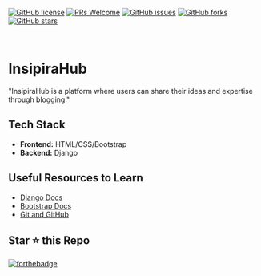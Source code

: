 [![GitHub license](https://img.shields.io/github/license/diyajaiswal11/Bloggitt)](https://github.com/perfectaltruis/Blog/blob/main/LICENSE) [![PRs Welcome](https://img.shields.io/badge/PRs-welcome-brightgreen.svg?style=flat-square)](http://makeapullrequest.com) [![GitHub issues](https://img.shields.io/github/issues/perfectaltruis/Blog)](https://github.com/perfectaltruis/Blog/issues)
[![GitHub forks](https://img.shields.io/github/forks/perfectaltruis/Blog)](https://github.com/perfectaltruis/Blog/network)
[![GitHub stars](https://img.shields.io/github/stars/perfectaltruis/Blog)](https://github.com/perfectaltruis/Blog/stargazers)

<br>

# InsipiraHub

"InsipiraHub is a platform where users can share their ideas and expertise through blogging."

## Tech Stack
- **Frontend:** HTML/CSS/Bootstrap
- **Backend:** Django

## Useful Resources to Learn

- [Django Docs](https://docs.djangoproject.com/en/3.1/)
- [Bootstrap Docs](https://getbootstrap.com/docs/4.5/getting-started/introduction/)
- [Git and GitHub](https://www.digitalocean.com/community/tutorials/how-to-use-git-a-reference-guide)

<!--

<a href="https://www.linkedin.com/in/perfectaltruis/"><img src="https://image.flaticon.com/icons/png/512/174/174857.png" width="32px" height="32px"></a> |</br>



#### Thanks goes to our valuable Contributors :
<a href="https://github.com/perfectaltruis/Blog/graphs/contributors">
  <img src="https://contributors-img.web.app/image?repo=perfectaltruis/Blog" />
</a>


[![forthebadge made-with-python](http://ForTheBadge.com/images/badges/made-with-python.svg)](https://www.python.org/)  

Made with ❤️ by Joctan

-->

## Star ⭐ this Repo

[![forthebadge](https://forthebadge.com/images/badges/built-with-love.svg)](https://forthebadge.com)
